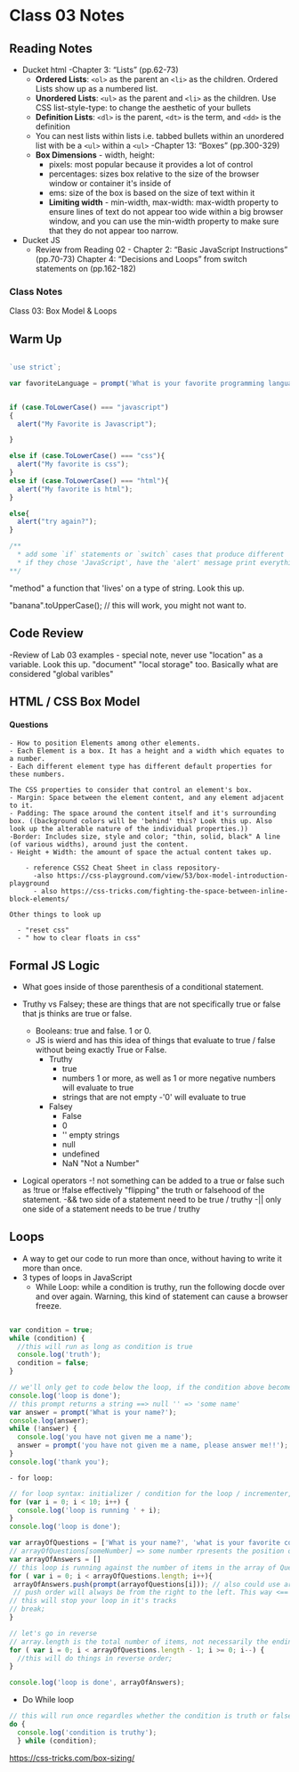 # Class 03 Notes

## Reading Notes

  - Ducket html
    -Chapter 3: “Lists” (pp.62-73)
    * **Ordered Lists**: `<ol>` as the parent an `<li>` as the children. Ordered Lists show up as a numbered list.
    * **Unordered Lists**: `<ul>` as the parent and `<li>` as the children. Use CSS list-style-type: to change the aesthetic of your bullets
    * **Definition Lists**: `<dl>` is the parent, `<dt>` is the term, and `<dd>` is the definition
    * You can nest lists within lists i.e. tabbed bullets within an unordered list with be a `<ul>` within a `<ul>`
    -Chapter 13: “Boxes” (pp.300-329)
    * **Box Dimensions** - width, height: 
      * pixels: most popular because it provides a lot of control
      * percentages: sizes box relative to the size of the browser window or container it's inside of
       * ems: size of the box is based on the size of text within it
        * **Limiting width** - min-width, max-width: max-width property to ensure lines of text do not appear too wide within a big browser window, and you can use the min-width property to make sure that they do not appear too narrow.
  - Ducket JS
    - Review from Reading 02 - Chapter 2: “Basic JavaScript    Instructions” (pp.70-73)
    Chapter 4: “Decisions and Loops” from switch statements on (pp.162-182)

### Class Notes

  Class 03: Box Model & Loops

  ## Warm Up

  ```javascript

  `use strict`;

  var favoriteLanguage = prompt('What is your favorite programming language?')
  

  if (case.ToLowerCase() === "javascript")
  {
    alert("My Favorite is Javascript");

  }

  else if (case.ToLowerCase() === "css"){
    alert("My favorite is css");
  }
  else if (case.ToLowerCase() === "html"){
    alert("My favorite is html");
  }

  else{
    alert("try again?");
  }

  /**
    * add some `if` statements or `switch` cases that produce different  `alert` messages depending on which programming 
    * if they chose 'JavaScript', have the 'alert' message print everything in all caps!
  **/

  ```
"method" a function that 'lives' on a type of string. Look this up. 

"banana".toUpperCase(); // this will work, you might not want to.

## Code Review

  -Review of Lab 03 examples
      - special note, never use "location" as a variable. Look this up. "document" "local storage" too. Basically what are considered "global varibles"

## HTML / CSS Box Model

  #### Questions

    - How to position Elements among other elements.
    - Each Element is a box. It has a height and a width which equates to a number.
    - Each different element type has different default properties for these numbers.
    
    The CSS properties to consider that control an element's box.
    - Margin: Space between the element content, and any element adjacent to it. 
    - Padding: The space around the content itself and it's surrounding box. ((background colors will be 'behind' this? Look this up. Also look up the alterable nature of the individual properties.))
    -Border: Includes size, style and color; "thin, solid, black" A line (of various widths), around just the content.
    - Height + Width: the amount of space the actual content takes up.
        
        - reference CSS2 Cheat Sheet in class repository-
          -also https://css-playground.com/view/53/box-model-introduction-playground 
          - also https://css-tricks.com/fighting-the-space-between-inline-block-elements/
    
    Other things to look up

      - "reset css"
      - " how to clear floats in css"

## Formal JS Logic

  - What goes inside of those parenthesis of a conditional statement.
  - Truthy vs Falsey; these are things that are not specifically true or false that js thinks are true or false. 
    - Booleans: true and false. 1 or 0.
    - JS is wierd and has this idea of things that evaluate to true / false without being exactly True or False.
      - Truthy
        - true
        - numbers 1 or more, as well as 1 or more negative numbers will evaluate to true
        - strings that are not empty
        -'0' will evaluate to true
      - Falsey
        - False
        - 0
        - '' empty strings
        - null
        - undefined
        - NaN "Not a Number"

  - Logical operators
    -! not something can be added to a true or false such as !true or !false effectively "flipping" the truth or falsehood of the statement.
    -&& two side of a statement need to be true / truthy
    -|| only one side of a statement needs to be true / truthy

## Loops

  - A way to get our code to run more than once, without having to write it more than once.
  - 3 types of loops in JavaScript
    - While Loop: while a condition is truthy, run the following docde over and over again. Warning, this kind of statement can cause a browser freeze. 
```javascript

var condition = true;
while (condition) {
  //this will run as long as condition is true
  console.log('truth');
  condition = false;
}

// we'll only get to code below the loop, if the condition above becomes falsey at some point. 
console.log('loop is done');
// this prompt returns a string ==> null '' => 'some name'
var answer = prompt('What is your name?');
console.log(answer);
while (!answer) {
  console.log('you have not given me a name');
  answer = prompt('you have not given me a name, please answer me!!');
}
console.log('thank you');
```
    - for loop: 
```javascript
// for loop syntax: initializer / condition for the loop / incrementer, the thing we want to occur after every loop
for (var i = 0; i < 10; i++) {
  console.log('loop is running ' + i);
}
console.log('loop is done');

var arrayOfQuestions = ['What is your name?', 'what is your favorite color?'];
// arrayOfQuestions[someNumber] => some number rpresents the position of items with the array
var arrayOfAnswers = []
// this loop is running against the number of items in the array of Questions.
for ( var i = 0; i < arrayOfQuestions.length; i++){
 arrayOfAnswers.push(prompt(arrayofQuestions[i])); // also could use arrayOfAnswer.push(answer);
 // push order will always be from the right to the left. This way <== 
// this will stop your loop in it's tracks
// break;
}

// let's go in reverse
// array.length is the total number of items, not necessarily the ending index value
for ( var i = 0; i < arrayOfQuestions.length - 1; i >= 0; i--) {
  //this will do things in reverse order;
}

console.log('loop is done', arrayOfAnswers);
```
  - Do While loop
```javascript
// this will run once regardles whether the condition is truth or false
do {
  console.log('condition is truthy');
  } while (condition);
```

https://css-tricks.com/box-sizing/